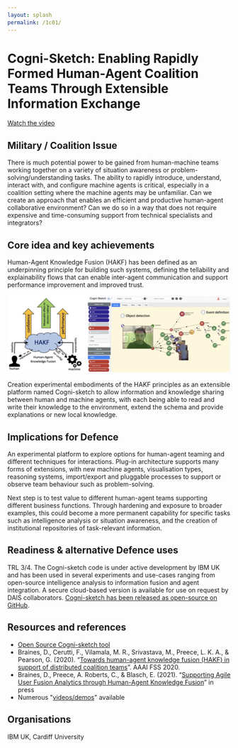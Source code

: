 ```yaml
---
layout: splash
permalink: /1c01/
---
```


# Cogni-Sketch: Enabling Rapidly Formed Human-Agent Coalition Teams Through Extensible Information Exchange
[Watch the video](https://ibm.box.com/v/Showcase-1c01-video)

## Military / Coalition Issue
There is much potential power to be gained from human-machine teams working together on a variety of situation
awareness or problem-solving/understanding tasks.  The ability to rapidly introduce, understand, interact with, and
configure machine agents is critical, especially in a coalition setting where the machine agents may be unfamiliar.
Can we create an approach that enables an efficient and productive human-agent collaborative environment? Can we do
so in a way that does not require expensive and time-consuming support from technical specialists and integrators?

## Core idea and key achievements
Human-Agent Knowledge Fusion (HAKF) has been defined as an underpinning principle for building such systems,
defining the tellability and explainability flows that can enable inter-agent communication and support performance
improvement and improved trust.

![image info](/dais/achievements/images/1c01_figure1.jpg)

Creation experimental embodiments of the HAKF principles as an extensible platform named Cogni-sketch to allow
information and knowledge sharing between human and machine agents, with each being able to read and write their
knowledge to the environment, extend the schema and provide explanations or new local knowledge. 

## Implications for Defence
An experimental platform to explore options for human-agent teaming and different techniques for interactions.
Plug-in architecture supports many forms of extensions, with new machine agents, visualisation types, reasoning
systems, import/export and pluggable processes to support or observe team behaviour such as problem-solving.

Next step is to test value to different human-agent teams supporting different business functions. Through hardening
and exposure to broader examples, this could become a more permanent capability for specific tasks such as intelligence
analysis or situation awareness, and the creation of institutional repositories of task-relevant information.

## Readiness & alternative Defence uses
TRL 3/4. The Cogni-sketch code is under active development by IBM UK and has been used in several experiments and
use-cases ranging from open-source intelligence analysis to information fusion and agent integration. A secure
cloud-based version is available for use on request by DAIS collaborators. [Cogni-sketch has been released as open-source on GitHub](https://github.com/dais-ita/cogni-sketch/).

## Resources and references
* [Open Source Cogni-sketch tool](https://github.com/dais-ita/cogni-sketch/)
* Braines, D., Cerutti, F., Vilamala, M. R., Srivastava, M., Preece, L. K. A., & Pearson, G. (2020).
  “[Towards human-agent knowledge fusion (HAKF) in support of distributed coalition teams](/doc-5919/)”.
  AAAI FSS 2020.
* Braines, D., Preece, A. Roberts, C., & Blasch, E. (2021).
  “[Supporting Agile User Fusion Analytics through Human-Agent Knowledge Fusion](/doc-6145/)”
  in press
* Numerous "[videos/demos](/Cogni-sketch/)" available

## Organisations
IBM UK, Cardiff University

